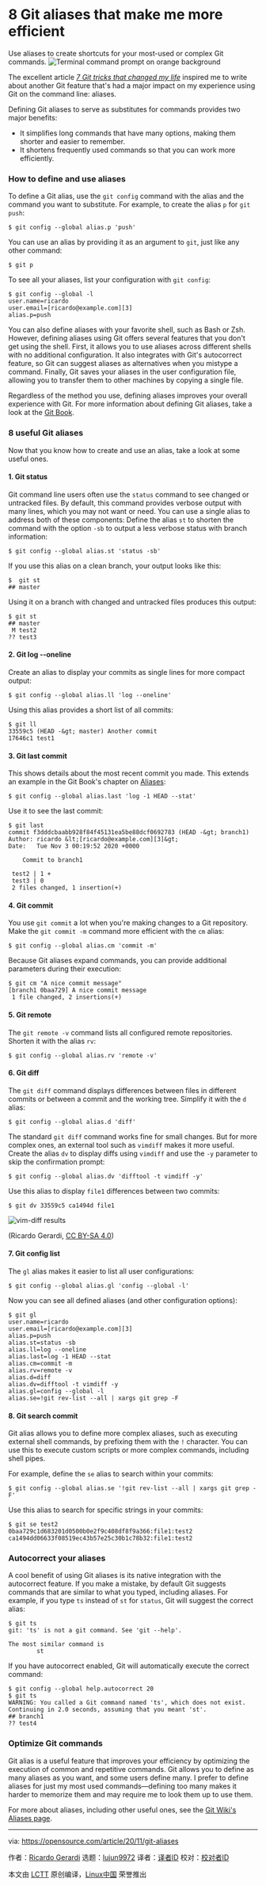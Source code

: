 [#]: collector: (lujun9972)
[#]: translator: (wxy)
[#]: reviewer: ( )
[#]: publisher: ( )
[#]: url: ( )
[#]: subject: (8 Git aliases that make me more efficient)
[#]: via: (https://opensource.com/article/20/11/git-aliases)
[#]: author: (Ricardo Gerardi https://opensource.com/users/rgerardi)

8 Git aliases that make me more efficient
======
Use aliases to create shortcuts for your most-used or complex Git
commands.
![Terminal command prompt on orange background][1]

The excellent article _[7 Git tricks that changed my life][2]_ inspired me to write about another Git feature that's had a major impact on my experience using Git on the command line: aliases.

Defining Git aliases to serve as substitutes for commands provides two major benefits:

  * It simplifies long commands that have many options, making them shorter and easier to remember.
  * It shortens frequently used commands so that you can work more efficiently.



### How to define and use aliases

To define a Git alias, use the `git config` command with the alias and the command you want to substitute. For example, to create the alias `p` for `git push`:


```
$ git config --global alias.p 'push'
```

You can use an alias by providing it as an argument to `git`, just like any other command:


```
$ git p
```

To see all your aliases, list your configuration with `git config`:


```
$ git config --global -l
user.name=ricardo
user.email=[ricardo@example.com][3]
alias.p=push
```

You can also define aliases with your favorite shell, such as Bash or Zsh. However, defining aliases using Git offers several features that you don't get using the shell. First, it allows you to use aliases across different shells with no additional configuration. It also integrates with Git's autocorrect feature, so Git can suggest aliases as alternatives when you mistype a command. Finally, Git saves your aliases in the user configuration file, allowing you to transfer them to other machines by copying a single file.

Regardless of the method you use, defining aliases improves your overall experience with Git. For more information about defining Git aliases, take a look at the [Git Book][4].

### 8 useful Git aliases

Now that you know how to create and use an alias, take a look at some useful ones.

#### 1\. Git status

Git command line users often use the `status` command to see changed or untracked files. By default, this command provides verbose output with many lines, which you may not want or need. You can use a single alias to address both of these components: Define the alias `st` to shorten the command with the option `-sb` to output a less verbose status with branch information:


```
$ git config --global alias.st 'status -sb'
```

If you use this alias on a clean branch, your output looks like this:


```
$  git st
## master
```

Using it on a branch with changed and untracked files produces this output:


```
$ git st
## master
 M test2
?? test3
```

#### 2\. Git log --oneline

Create an alias to display your commits as single lines for more compact output:


```
$ git config --global alias.ll 'log --oneline'
```

Using this alias provides a short list of all commits:


```
$ git ll
33559c5 (HEAD -&gt; master) Another commit
17646c1 test1
```

#### 3\. Git last commit

This shows details about the most recent commit you made. This extends an example in the Git Book's chapter on [Aliases][4]:


```
$ git config --global alias.last 'log -1 HEAD --stat'
```

Use it to see the last commit:


```
$ git last
commit f3dddcbaabb928f84f45131ea5be88dcf0692783 (HEAD -&gt; branch1)
Author: ricardo &lt;[ricardo@example.com][3]&gt;
Date:   Tue Nov 3 00:19:52 2020 +0000

    Commit to branch1

 test2 | 1 +
 test3 | 0
 2 files changed, 1 insertion(+)
```

#### 4\. Git commit

You use `git commit` a lot when you're making changes to a Git repository. Make the `git commit -m` command more efficient with the `cm` alias:


```
$ git config --global alias.cm 'commit -m'
```

Because Git aliases expand commands, you can provide additional parameters during their execution:


```
$ git cm "A nice commit message"
[branch1 0baa729] A nice commit message
 1 file changed, 2 insertions(+)
```

#### 5\. Git remote

The `git remote -v` command lists all configured remote repositories. Shorten it with the alias `rv`:


```
$ git config --global alias.rv 'remote -v'
```

#### 6\. Git diff

The `git diff` command displays differences between files in different commits or between a commit and the working tree. Simplify it with the `d` alias:


```
$ git config --global alias.d 'diff'
```

The standard `git diff` command works fine for small changes. But for more complex ones, an external tool such as `vimdiff` makes it more useful. Create the alias `dv` to display diffs using `vimdiff` and use the `-y` parameter to skip the confirmation prompt:


```
$ git config --global alias.dv 'difftool -t vimdiff -y'
```

Use this alias to display `file1` differences between two commits:


```
$ git dv 33559c5 ca1494d file1
```

![vim-diff results][5]

(Ricardo Gerardi, [CC BY-SA 4.0][6])

#### 7\. Git config list

The `gl` alias makes it easier to list all user configurations:


```
$ git config --global alias.gl 'config --global -l'
```

Now you can see all defined aliases (and other configuration options):


```
$ git gl
user.name=ricardo
user.email=[ricardo@example.com][3]
alias.p=push
alias.st=status -sb
alias.ll=log --oneline
alias.last=log -1 HEAD --stat
alias.cm=commit -m
alias.rv=remote -v
alias.d=diff
alias.dv=difftool -t vimdiff -y
alias.gl=config --global -l
alias.se=!git rev-list --all | xargs git grep -F
```

#### 8\. Git search commit

Git alias allows you to define more complex aliases, such as executing external shell commands, by prefixing them with the `!` character. You can use this to execute custom scripts or more complex commands, including shell pipes.

For example, define the `se` alias to search within your commits:


```
$ git config --global alias.se '!git rev-list --all | xargs git grep -F'
```

Use this alias to search for specific strings in your commits:


```
$ git se test2
0baa729c1d683201d0500b0e2f9c408df8f9a366:file1:test2
ca1494dd06633f08519ec43b57e25c30b1c78b32:file1:test2
```

### Autocorrect your aliases

A cool benefit of using Git aliases is its native integration with the autocorrect feature. If you make a mistake, by default Git suggests commands that are similar to what you typed, including aliases. For example, if you type `ts` instead of `st` for `status`, Git will suggest the correct alias:


```
$ git ts
git: 'ts' is not a git command. See 'git --help'.

The most similar command is
        st
```

If you have autocorrect enabled, Git will automatically execute the correct command:


```
$ git config --global help.autocorrect 20
$ git ts
WARNING: You called a Git command named 'ts', which does not exist.
Continuing in 2.0 seconds, assuming that you meant 'st'.
## branch1
?? test4
```

### Optimize Git commands

Git alias is a useful feature that improves your efficiency by optimizing the execution of common and repetitive commands. Git allows you to define as many aliases as you want, and some users define many. I prefer to define aliases for just my most used commands—defining too many makes it harder to memorize them and may require me to look them up to use them.

For more about aliases, including other useful ones, see the [Git Wiki's Aliases page][7].

--------------------------------------------------------------------------------

via: https://opensource.com/article/20/11/git-aliases

作者：[Ricardo Gerardi][a]
选题：[lujun9972][b]
译者：[译者ID](https://github.com/译者ID)
校对：[校对者ID](https://github.com/校对者ID)

本文由 [LCTT](https://github.com/LCTT/TranslateProject) 原创编译，[Linux中国](https://linux.cn/) 荣誉推出

[a]: https://opensource.com/users/rgerardi
[b]: https://github.com/lujun9972
[1]: https://opensource.com/sites/default/files/styles/image-full-size/public/lead-images/terminal_command_linux_desktop_code.jpg?itok=p5sQ6ODE (Terminal command prompt on orange background)
[2]: https://opensource.com/article/20/10/advanced-git-tips
[3]: mailto:ricardo@example.com
[4]: https://git-scm.com/book/en/v2/Git-Basics-Git-Aliases
[5]: https://opensource.com/sites/default/files/uploads/vimdiff.png (vim-diff results)
[6]: https://creativecommons.org/licenses/by-sa/4.0/
[7]: https://git.wiki.kernel.org/index.php/Aliases
